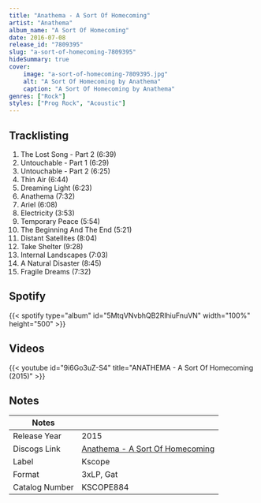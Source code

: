 ```yaml
---
title: "Anathema - A Sort Of Homecoming"
artist: "Anathema"
album_name: "A Sort Of Homecoming"
date: 2016-07-08
release_id: "7809395"
slug: "a-sort-of-homecoming-7809395"
hideSummary: true
cover:
    image: "a-sort-of-homecoming-7809395.jpg"
    alt: "A Sort Of Homecoming by Anathema"
    caption: "A Sort Of Homecoming by Anathema"
genres: ["Rock"]
styles: ["Prog Rock", "Acoustic"]
---
```

## Tracklisting
1. The Lost Song - Part 2 (6:39)
2. Untouchable - Part 1 (6:29)
3. Untouchable - Part 2 (6:25)
4. Thin Air (6:44)
5. Dreaming Light (6:23)
6. Anathema (7:32)
7. Ariel (6:08)
8. Electricity (3:53)
9. Temporary Peace (5:54)
10. The Beginning And The End (5:21)
11. Distant Satellites (8:04)
12. Take Shelter (9:28)
13. Internal Landscapes (7:03)
14. A Natural Disaster (8:45)
15. Fragile Dreams (7:32)
## Spotify
{{< spotify type="album" id="5MtqVNvbhQB2RlhiuFnuVN" width="100%" height="500" >}}

## Videos
{{< youtube id="9i6Go3uZ-S4" title="ANATHEMA - A Sort Of Homecoming (2015)" >}}

## Notes
| Notes          |             |
| ---------------| ----------- |
| Release Year   | 2015 |
| Discogs Link   | [Anathema - A Sort Of Homecoming](https://www.discogs.com/release/7809395-Anathema-A-Sort-Of-Homecoming) |
| Label          | Kscope |
| Format         | 3xLP, Gat |
| Catalog Number | KSCOPE884 |



